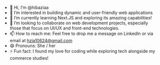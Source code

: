 - 👋 Hi, I’m @hibaziaa
- 👀 I’m interested in building dynamic and user-friendly web applications
- 🌱 I’m currently learning Next.JS and exploring its amazing capabilities!
- 💞️ I’m looking to collaborate on web development projects, especially those that focus on UI/UX and front-end technologies.
- 📫 How to reach me: Feel free to drop me a message on LinkedIn or via email at hzia10624@gmail.com
- 😄 Pronouns: She / her
- ⚡ Fun fact:  I found my love for coding while exploring tech alongside my commerce studies!

<!---
hibaziaa/hibaziaa is a ✨ special ✨ repository because its `README.md` (this file) appears on your GitHub profile.
You can click the Preview link to take a look at your changes.
--->
